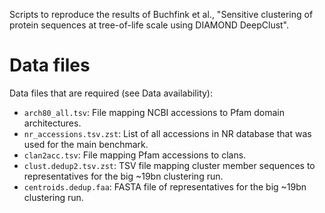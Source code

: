 Scripts to reproduce the results of Buchfink et al., "Sensitive clustering of protein sequences at tree-of-life scale using DIAMOND DeepClust".

# Data files

Data files that are required (see Data availability):

- `arch80_all.tsv`: File mapping NCBI accessions to Pfam domain architectures.
- `nr_accessions.tsv.zst`: List of all accessions in NR database that was used for the main benchmark.
- `clan2acc.tsv`: File mapping Pfam accessions to clans.
- `clust.dedup2.tsv.zst`: TSV file mapping cluster member sequences to representatives for the big ~19bn clustering run.
- `centroids.dedup.faa`: FASTA file of representatives for the big ~19bn clustering run.
